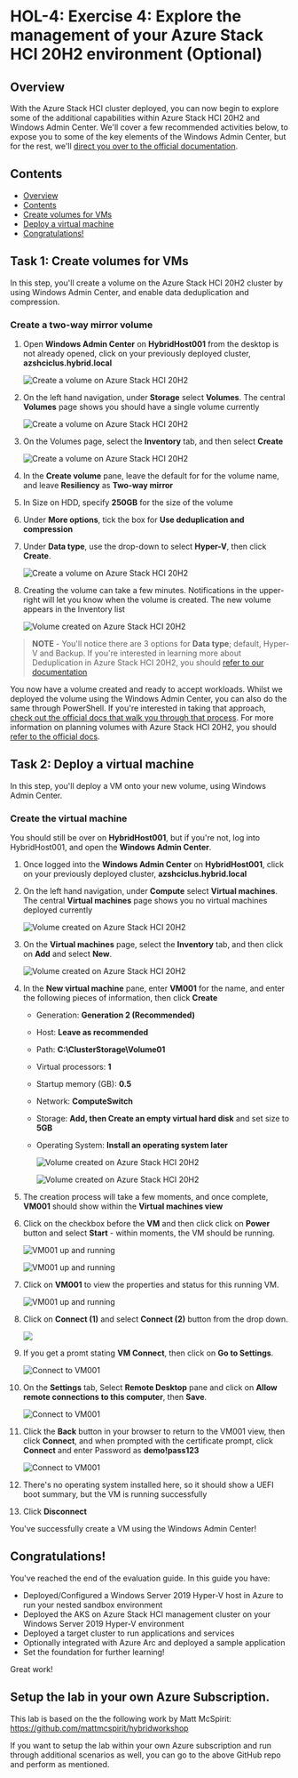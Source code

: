HOL-4: Exercise 4: Explore the management of your Azure Stack HCI 20H2 environment (Optional)
==============
Overview
-----------
With the Azure Stack HCI cluster deployed, you can now begin to explore some of the additional capabilities within Azure Stack HCI 20H2 and Windows Admin Center. We'll cover a few recommended activities below, to expose you to some of the key elements of the Windows Admin Center, but for the rest, we'll [direct you over to the official documentation](https://docs.microsoft.com/en-us/azure-stack/hci/ "Azure Stack HCI 20H2 documentation").

Contents
-----------
- [Overview](#overview)
- [Contents](#contents)
- [Create volumes for VMs](#task-1-create-volumes-for-vms)
- [Deploy a virtual machine](#task-2-deploy-a-virtual-machine)
- [Congratulations!](#congratulations)


Task 1: Create volumes for VMs
-----------
In this step, you'll create a volume on the Azure Stack HCI 20H2 cluster by using Windows Admin Center, and enable data deduplication and compression.

### Create a two-way mirror volume ###

1. Open **Windows Admin Center** on **HybridHost001** from the desktop is not already opened, click on your previously deployed cluster, **azshciclus.hybrid.local**

    ![Create a volume on Azure Stack HCI 20H2](./media/1.png "Create a volume on Azure Stack HCI 20H2")
        
2. On the left hand navigation, under **Storage** select **Volumes**.  The central **Volumes** page shows you should have a single volume currently

    ![Create a volume on Azure Stack HCI 20H2](./media/totalvolumes.png "Create a volume on Azure Stack HCI 20H2")
    
4. On the Volumes page, select the **Inventory** tab, and then select **Create**

    ![Create a volume on Azure Stack HCI 20H2](./media/inventory.png "Create a volume on Azure Stack HCI 20H2")
    
6. In the **Create volume** pane, leave the default for for the volume name, and leave **Resiliency** as **Two-way mirror**
8. In Size on HDD, specify **250GB** for the size of the volume
9. Under **More options**, tick the box for **Use deduplication and compression**
10. Under **Data type**, use the drop-down to select **Hyper-V**, then click **Create**.

    ![Create a volume on Azure Stack HCI 20H2](./media/volumev2.png "Create a volume on Azure Stack HCI 20H2")

8. Creating the volume can take a few minutes. Notifications in the upper-right will let you know when the volume is created. The new volume appears in the Inventory list

    ![Volume created on Azure Stack HCI 20H2](./media/volume1.png "Volume created on Azure Stack HCI 20H2")

 > **NOTE** - You'll notice there are 3 options for **Data type**; default, Hyper-V and Backup.  If you're interested in learning more about Deduplication in Azure Stack HCI 20H2, you should [refer to our documentation](https://docs.microsoft.com/en-us/windows-server/storage/data-deduplication/overview "Deduplication overview")

You now have a volume created and ready to accept workloads. Whilst we deployed the volume using the Windows Admin Center, you can also do the same through PowerShell. If you're interested in taking that approach, [check out the official docs that walk you through that process](https://docs.microsoft.com/en-us/azure-stack/hci/manage/create-volumes "Official documentation for creating volumes"). For more information on planning volumes with Azure Stack HCI 20H2, you should [refer to the official docs](https://docs.microsoft.com/en-us/azure-stack/hci/concepts/plan-volumes "Planning volumes for Azure Stack HCI 20H2").

Task 2: Deploy a virtual machine
-----------
In this step, you'll deploy a VM onto your new volume, using Windows Admin Center.

### Create the virtual machine ###
You should still be over on **HybridHost001**, but if you're not, log into HybridHost001, and open the **Windows Admin Center**.

1. Once logged into the **Windows Admin Center** on **HybridHost001**, click on your previously deployed cluster, **azshciclus.hybrid.local**

3. On the left hand navigation, under **Compute** select **Virtual machines**.  The central **Virtual machines** page shows you no virtual machines deployed currently
    
    ![Volume created on Azure Stack HCI 20H2](./media/vm1.png "Volume created on Azure Stack HCI 20H2")

4. On the **Virtual machines** page, select the **Inventory** tab, and then click on **Add** and select **New**.

    ![Volume created on Azure Stack HCI 20H2](./media/newvm.png "Volume created on Azure Stack HCI 20H2")

6. In the **New virtual machine** pane, enter **VM001** for the name, and enter the following pieces of information, then click **Create**

    * Generation: **Generation 2 (Recommended)**
    * Host: **Leave as recommended**
    * Path: **C:\ClusterStorage\Volume01**
    * Virtual processors: **1**
    * Startup memory (GB): **0.5**
    * Network: **ComputeSwitch**
    * Storage: **Add, then Create an empty virtual hard disk** and set size to **5GB**
    * Operating System: **Install an operating system later**

      ![Volume created on Azure Stack HCI 20H2](./media/vmdetails.png "Volume created on Azure Stack HCI 20H2")
      
      ![Volume created on Azure Stack HCI 20H2](./media/vmdetails2.png "Volume created on Azure Stack HCI 20H2")

5. The creation process will take a few moments, and once complete, **VM001** should show within the **Virtual machines view**

6. Click on the checkbox before the **VM** and then click click on **Power** button and select **Start** - within moments, the VM should be running.

    ![VM001 up and running](./media/vmstart.png "VM001 up and running")
    
    ![VM001 up and running](./media/vmstarted.png "VM001 up and running")

7. Click on **VM001** to view the properties and status for this running VM.

    ![VM001 up and running](./media/vmdash.png "VM001 up and running")

8. Click on **Connect (1)** and select **Connect (2)** button from the drop down.

    ![](./media/connect1.png)
    
1. If you get a promt stating **VM Connect**, then click on **Go to Settings**.

    ![Connect to VM001](./media/setting.png "Connect to VM001")

9. On the **Settings** tab, Select **Remote Desktop** pane and click on **Allow remote connections to this computer**, then **Save**.

     ![Connect to VM001](./media/rdo.png "Connect to VM001")
     
10. Click the **Back** button in your browser to return to the VM001 view, then click **Connect**, and when prompted with the certificate prompt, click **Connect** and enter Password as **demo!pass123**

      ![Connect to VM001](./media/rdp.png "Connect to VM001")
      
12. There's no operating system installed here, so it should show a UEFI boot summary, but the VM is running successfully

12. Click **Disconnect**

You've successfully create a VM using the Windows Admin Center!

Congratulations!
-----------
You've reached the end of the evaluation guide.  In this guide you have:

* Deployed/Configured a Windows Server 2019 Hyper-V host in Azure to run your nested sandbox environment
* Deployed the AKS on Azure Stack HCI management cluster on your Windows Server 2019 Hyper-V environment
* Deployed a target cluster to run applications and services
* Optionally integrated with Azure Arc and deployed a sample application
* Set the foundation for further learning!

Great work!

Setup the lab in your own Azure Subscription.
-------------

This lab is based on the the following work by Matt McSpirit: https://github.com/mattmcspirit/hybridworkshop

 

If you want to setup the lab within your own Azure subscription and run through additional scenarios as well, you can go to the above GitHub repo and perform as mentioned.
